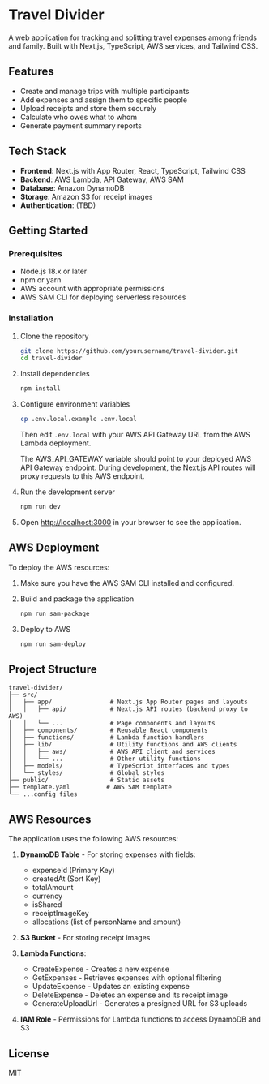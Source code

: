 # Travel Divider

A web application for tracking and splitting travel expenses among friends and family. Built with Next.js, TypeScript, AWS services, and Tailwind CSS.

## Features

- Create and manage trips with multiple participants
- Add expenses and assign them to specific people
- Upload receipts and store them securely
- Calculate who owes what to whom
- Generate payment summary reports

## Tech Stack

- **Frontend**: Next.js with App Router, React, TypeScript, Tailwind CSS
- **Backend**: AWS Lambda, API Gateway, AWS SAM
- **Database**: Amazon DynamoDB
- **Storage**: Amazon S3 for receipt images
- **Authentication**: (TBD)

## Getting Started

### Prerequisites

- Node.js 18.x or later
- npm or yarn
- AWS account with appropriate permissions
- AWS SAM CLI for deploying serverless resources

### Installation

1. Clone the repository
   ```bash
   git clone https://github.com/yourusername/travel-divider.git
   cd travel-divider
   ```

2. Install dependencies
   ```bash
   npm install
   ```

3. Configure environment variables
   ```bash
   cp .env.local.example .env.local
   ```
   Then edit `.env.local` with your AWS API Gateway URL from the AWS Lambda deployment.
   
   The AWS_API_GATEWAY variable should point to your deployed AWS API Gateway endpoint. During development, the Next.js API routes will proxy requests to this AWS endpoint.

4. Run the development server
   ```bash
   npm run dev
   ```

5. Open [http://localhost:3000](http://localhost:3000) in your browser to see the application.

## AWS Deployment

To deploy the AWS resources:

1. Make sure you have the AWS SAM CLI installed and configured.

2. Build and package the application
   ```bash
   npm run sam-package
   ```

3. Deploy to AWS
   ```bash
   npm run sam-deploy
   ```

## Project Structure

```
travel-divider/
├── src/
│   ├── app/                # Next.js App Router pages and layouts
│   │   ├── api/            # Next.js API routes (backend proxy to AWS)
│   │   └── ...             # Page components and layouts
│   ├── components/         # Reusable React components
│   ├── functions/          # Lambda function handlers
│   ├── lib/                # Utility functions and AWS clients
│   │   ├── aws/            # AWS API client and services
│   │   └── ...             # Other utility functions
│   ├── models/             # TypeScript interfaces and types
│   └── styles/             # Global styles
├── public/                 # Static assets
├── template.yaml          # AWS SAM template
└── ...config files
```

## AWS Resources

The application uses the following AWS resources:

1. **DynamoDB Table** - For storing expenses with fields:
   - expenseId (Primary Key)
   - createdAt (Sort Key)
   - totalAmount
   - currency
   - isShared
   - receiptImageKey
   - allocations (list of personName and amount)

2. **S3 Bucket** - For storing receipt images

3. **Lambda Functions**:
   - CreateExpense - Creates a new expense
   - GetExpenses - Retrieves expenses with optional filtering
   - UpdateExpense - Updates an existing expense
   - DeleteExpense - Deletes an expense and its receipt image
   - GenerateUploadUrl - Generates a presigned URL for S3 uploads

4. **IAM Role** - Permissions for Lambda functions to access DynamoDB and S3

## License

MIT